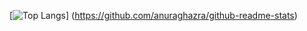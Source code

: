 [![Top Langs](https://github-readme-stats.vercel.app/api/top-langs/?username={tanaharu0314}&layout=compact)]
(https://github.com/anuraghazra/github-readme-stats)

